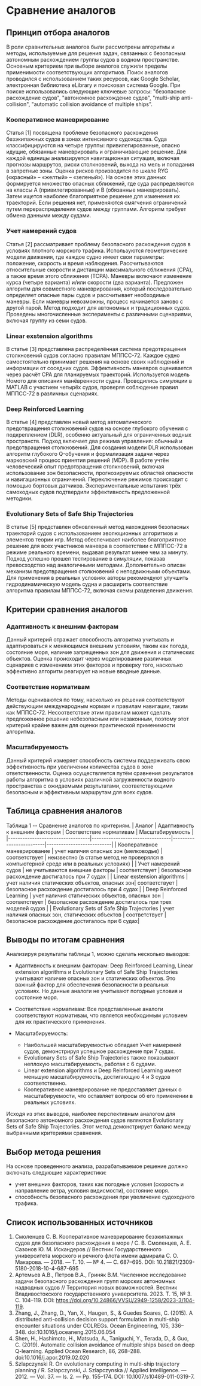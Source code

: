 # Сравнение аналогов

## Принцип отбора аналогов

В роли сравнительных аналогов были рассмотрены алгоритмы и методы, используемые для решения задач, связанных с безопасным автономным расхождением группы судов в водном пространстве. Основным критерием при выборе аналогов служили пределы применимости соответствующих алгоритмов. Поиск аналогов проводился с использованием таких ресурсов, как Google Scholar, электронная библиотека eLibrary и поисковая система Google. При поиске использовались следующие ключевые запросы: "безопасное расхождение судов", "автономное расхождение судов", "multi-ship anti-collision", "automatic collision avoidance of multiple ships".

### Кооперативное маневрирование
Статья [1] посвящена проблеме безопасного расхождения безэкипажных судов в зонах интенсивного судоходства. Суда классифицируются на четыре группы: привилегированные, опасно идущие, обязанные маневрировать и ограничивающие решение. Для каждой единицы анализируется навигационная ситуация, включая прогнозы маршрутов, риски столкновений, выхода на мель и попадания в запретные зоны. Оценка рисков производится по шкале RYG («красный» – «желтый» – «зеленый»). На основе этих данных формируется множество опасных сближений, где суда распределяются на классы А (привилегированные) и В (обязанные маневрировать). Затем ищется наиболее благоприятное решение для изменения их траекторий. Если решения нет, применяются смягчения ограничений путем перераспределения судов между группами. Алгоритм требует обмена данными между судами.

### Учет намерений судов
Статья [2] рассматривает проблему безопасного расхождения судов в условиях плотного морского трафика. Используются геометрические модели движения, где каждое судно имеет свои параметры: положение, скорость и время наблюдения. Рассчитываются относительные скорости и дистанции максимального сближения (CPA), а также время этого сближения (TCPA). Маневры включают изменение курса (четыре варианта) и/или скорости (два варианта). Предложен алгоритм для совместного маневрирования, который последовательно определяет опасные пары судов и рассчитывает необходимые маневры. Если маневры невозможны, процесс начинается заново с другой парой. Метод подходит для автономных и традиционных судов. Проведены многочисленные эксперименты с различными сценариями, включая группу из семи судов.

### Linear exstension algorithms
В статье [3] представлена распределённая система предотвращения столкновений судов согласно правилам МППСС-72. Каждое судно самостоятельно принимает решения на основе своих наблюдений и информации от соседних судов. Эффективность маневров оценивается через расчёт CPA для планируемых траекторий. Используется модель Номото для описания манёвренности судна. Проводились симуляции в MATLAB с участием четырёх судов, проверяя соблюдение правил МППСС-72 в различных сценариях.

### Deep Reinforced Learning
В статье [4] представлен новый метод автоматического предотвращения столкновений судов на основе глубокого обучения с подкреплением (DLR), особенно актуальный для ограниченных водных пространств. Подход включает два режима управления: обычный и предотвращения столкновений. Для создания модели DLR использован алгоритм глубокого Q-обучения и формализация задачи через марковский процесс принятия решений (MDP). В работе учтён человеческий опыт предотвращения столкновений, включая использование зон безопасности, прогнозируемых областей опасности и навигационных ограничений. Переключение режимов происходит с помощью бортовых датчиков. Экспериментальные испытания трёх самоходных судов подтвердили эффективность предложенной методики.

### Evolutionary Sets of Safe Ship Trajectories
В статье [5] представлен обновленный метод нахождения безопасных траекторий судов с использованием эволюционных алгоритмов и элементов теории игр. Метод обеспечивает наиболее благоприятное решение для всех участников маневра в соответствии с МППСС-72 в режиме реального времени, выдавая результат менее чем за минуту. Подход успешно прошел тестирование в симуляции, показав превосходство над аналогичными методами. Дополнительно описан механизм предотвращения столкновений с неподвижными объектами. Для применения в реальных условиях авторы рекомендуют улучшить гидродинамическую модель судна и расширить соответствие алгоритма правилам МППСС-72, включая схемы разделения движения.

## Критерии сравнения аналогов

### Адаптивность к внешним факторам
Данный критерий отражает способность алгоритма учитывать и адаптироваться к меняющимся внешним условиям, таким как погода, состояние моря, наличие запрещенных зон для движения и статических объектов. Оценка происходит через моделирование различных сценариев с изменением этих факторов и проверку того, насколько эффективно алгоритм реагирует на новые вводные данные.

### Соответствие нормативам
Методы оцениваются по тому, насколько их решения соответствуют действующим международным нормам и правилам навигации, таким как МППСС-72. Несоответствие этим правилам может сделать предложенное решение небезопасным или незаконным, поэтому этот критерий крайне важен для оценки практической применимости алгоритма.

### Масштабируемость
Данный критерий измеряет способность системы поддерживать свою эффективность при увеличении количества судов в зоне ответственности. Оценка осуществляется путём сравнения результатов работы алгоритма в условиях различной загруженности водного пространства с ожидаемыми результатами, соответствующими безопасным и эффективным маршрутам для всех судов.

## Таблица сравнения аналогов

Таблица 1 -- Сравнение аналогов по критериям.
| Аналог                           | Адаптивность к внешним факторам | Соответствие нормативам | Масштабируемость |
|----------------------------------|---------------------------------|-------------------------|---------------------------|
| Кооперативное маневрирование     | учет наличия опасных зон (мелководье) | соответствует  | неизвестно (в статье метод не проверялся в компьютерной среде или в реальных условиях) |
| Учет намерений судов | не учитываются внешние факторы | соответствует | безопасное расхождение достигалось при 7 судах |
| Linear exstension algorithms  | учет наличия статических объектов, опасных зон| соответствует                  | безопасное расхождение достигалось при 4 судах |
| Deep Reinforced Learning  | учет наличия статических объектов, опасных зон | соответствует | безопасное расхождение достигалось при трех моделей судов |
| Evolutionary Sets of Safe Ship Trajectories | учет наличия опасных зон, статических объектов | соответствует  | безопасное расхождение достигалось при 6 судах|

## Выводы по итогам сравнения 
Анализируя результаты таблицы 1, можно сделать несколько выводов:
- Адаптивность к внешним факторам:
Deep Reinforced Learning, Linear extension algorithms и Evolutionary Sets of Safe Ship Trajectories учитывают наличие опасных зон и статических объектов. Это важный фактор для обеспечения безопасности в реальных условиях. Но данные аналоги не учитывают погодные условия и состояние моря.

- Соответствие нормативам:
Все представленные аналоги соответствуют нормативам, что является необходимым условием для их практического применения.

- Масштабируемость:
   - Наибольшей масштабируемостью обладает Учет намерений судов, демонстрируя успешное расхождение при 7 судах.
   - Evolutionary Sets of Safe Ship Trajectories также показывают неплохую масштабируемость, работая с 6 судами.
   - Linear extension algorithms и Deep Reinforced Learning имеют меньшую масштабируемость, достигающую 4 и 3 судов соответственно.
   - Кооперативное маневрирование не предоставляет данных о масштабируемости, что оставляет вопросы об его применении в реальных условиях.

Исходя из этих выводов, наиболее перспективным аналогом для безопасного автономного расхождения судов являются Evolutionary Sets of Safe Ship Trajectories. Этот метод  демонстрирует баланс между выбранными критериями сравнения.

## Выбор метода решения
На основе проведенного анализа, разрабатываемое решение должно включать следующие характеристики:
- учет внешних факторов, таких как погодные условия (скорость и направление ветра, условия видисмости), состояние моря.
- способность безопасного расхождения при увеличение судоходного трафика.

## Список использованных источников
1. Смоленцев С. В. Кооперативное маневрирование безэкипажных судов для безопасного расхождения в море / С. В. Смоленцев, А. Е. Сазонов Ю. М. Искандеров // Вестник Государственного университета морского и речного флота имени адмирала С. О. Макарова. — 2018. — Т. 10. — № 4. — С. 687–695. DOI: 10.21821/2309-5180-2018-10-4-687-695 
2. Артемьев А.В., Петров В.А., Гриняк В.М. Численное исследование задачи безопасного расхождения групп морских автономных надводных судов // Территория новых возможностей. Вестник Владивостокского государственного университета. 2023. Т. 15, № 3. С. 104–119. DOI: https://doi.org/10.24866/VVSU/2949-1258/2023-3/104-119.
3. Zhang, J., Zhang, D., Yan, X., Haugen, S., & Guedes Soares, C. (2015). A distributed anti-collision decision support formulation in multi-ship encounter situations under COLREGs. Ocean Engineering, 105, 336–348. doi:10.1016/j.oceaneng.2015.06.054 
4. Shen, H., Hashimoto, H., Matsuda, A., Taniguchi, Y., Terada, D., & Guo, C. (2019). Automatic collision avoidance of multiple ships based on deep Q-learning. Applied Ocean Research, 86, 268–288. doi:10.1016/j.apor.2019.02.020 
5. Szlapczynski R. On evolutionary computing in multi-ship trajectory planning / R. Szlapczynski, J. Szlapczynska // Applied Intelligence. — 2012. — Vol. 37. — Is. 2. — Pp. 155–174. DOI: 10.1007/s10489-011-0319-7.
